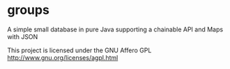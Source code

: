 groups
======

A simple small database in pure Java supporting a chainable API and Maps with JSON

This project is licensed under the GNU Affero GPL
http://www.gnu.org/licenses/agpl.html



